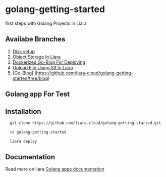 # golang-getting-started
first steps with Golang Projects in Liara

## Availabe Branches

1.  [Disk setup](https://github.com/liara-cloud/golang-getting-started/tree/diskSetup)
2.  [Object Storage In Liara](https://github.com/liara-cloud/golang-getting-started/tree/upload-using-s3)
3.  [Dockerized Go-Blog For Deploying](https://github.com/liara-cloud/golang-getting-started/tree/go-dockerized)
4.  [Upload File Using S3 In Liara](https://github.com/liara-cloud/golang-getting-started/tree/upload-using-s3)
5.  [Go-Blog] (https://github.com/liara-cloud/golang-getting-started/tree/blog)

## Golang app For Test
## Installation

```bash
  git clone https://github.com/liara-cloud/golang-getting-started.git
```
```bash
  cd golang-getting-started
```
```bash
  liara deploy
```

## Documentation
Read more on liara [Golang apps documentation](https://docs.liara.ir/app-deploy/golang/getting-started/)
